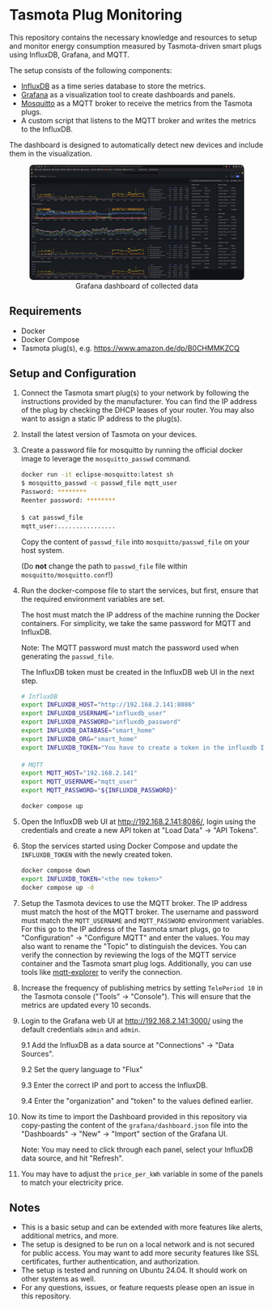 # Tasmota Plug Monitoring

This repository contains the necessary knowledge and resources to setup and
monitor energy consumption measured by Tasmota-driven smart plugs using
InfluxDB, Grafana, and MQTT.

The setup consists of the following components:

- [InfluxDB](https://www.influxdata.com/products/influxdb-overview/) as a time
  series database to store the metrics.
- [Grafana](https://grafana.com/) as a visualization tool to create dashboards
  and panels.
- [Mosquitto](https://mosquitto.org/) as a MQTT broker to receive the metrics
  from the Tasmota plugs.
- A custom script that listens to the MQTT broker and writes the metrics to the
  InfluxDB.

The dashboard is designed to automatically detect new devices and include them
in the visualization.

<div align="center">
  <figure>
    <img
    src="resources/dashboard.png?raw=true"
    alt="Grafana dashboard of collected data"
    style="background-color: white; border-radius: 7px">
    <figcaption>Grafana dashboard of collected data</figcaption>
  </figure>
</div>

## Requirements

- Docker
- Docker Compose
- Tasmota plug(s), e.g. https://www.amazon.de/dp/B0CHMMKZCQ

## Setup and Configuration

1. Connect the Tasmota smart plug(s) to your network by following the
   instructions provided by the manufacturer. You can find the IP address of the
   plug by checking the DHCP leases of your router. You may also want to assign
   a static IP address to the plug(s).
2. Install the latest version of Tasmota on your devices.
3. Create a password file for mosquitto by running the official docker image to
   leverage the `mosquitto_passwd` command.

   ```bash
   docker run -it eclipse-mosquitto:latest sh
   $ mosquitto_passwd -c passwd_file mqtt_user
   Password: ********
   Reenter password: ********

   $ cat passwd_file
   mqtt_user:................
   ```

   Copy the content of `passwd_file` into `mosquitto/passwd_file` on your host
   system.

   (Do **not** change the path to `passwd_file` file within
   `mosquitto/mosquitto.conf`!)

4. Run the docker-compose file to start the services, but first, ensure that the
   required environment variables are set.

   The host must match the IP address of the machine running the Docker
   containers. For simplicity, we take the same password for MQTT and
   InfluxDB.

   Note: The MQTT password must match the password used when generating the
   `passwd_file`.

   The InfluxDB token must be created in the InfluxDB web UI in the next
   step.

   ```bash
   # InfluxDB
   export INFLUXDB_HOST="http://192.168.2.141:8086"
   export INFLUXDB_USERNAME="influxdb_user"
   export INFLUXDB_PASSWORD="influxdb_password"
   export INFLUXDB_DATABASE="smart_home"
   export INFLUXDB_ORG="smart_home"
   export INFLUXDB_TOKEN="You have to create a token in the influxdb IU"

   # MQTT
   export MQTT_HOST="192.168.2.141"
   export MQTT_USERNAME="mqtt_user"
   export MQTT_PASSWORD="${INFLUXDB_PASSWORD}"
   ```

   ```bash
   docker compose up
   ```

5. Open the InfluxDB web UI at http://192.168.2.141:8086/, login using the
   credentials and create a new API token at "Load Data" -> "API Tokens".
6. Stop the services started using Docker Compose and update the
   `INFLUXDB_TOKEN` with the newly created token.

   ```bash
   docker compose down
   export INFLUXDB_TOKEN="<the new token>"
   docker compose up -d
   ```

7. Setup the Tasmota devices to use the MQTT broker. The IP address must match
   the host of the MQTT broker. The username and password must match the
   `MQTT_USERNAME` and `MQTT_PASSWORD` environment variables. For this go to the
   IP address of the Tasmota smart plugs, go to "Configuration" -> "Configure
   MQTT" and enter the values. You may also want to rename the "Topic" to
   distinguish the devices. You can verify the connection by reviewing the logs
   of the MQTT service container and the Tasmota smart plug logs. Additionally,
   you can use tools like [mqtt-explorer](https://mqtt-explorer.com/) to verify
   the connection.
8. Increase the frequency of publishing metrics by setting `TelePeriod 10` in
   the Tasmota console ("Tools" -> "Console"). This will ensure that the metrics
   are updated every 10 seconds.
9. Login to the Grafana web UI at http://192.168.2.141:3000/ using the default
   credentials `admin` and `admin`.

   9.1 Add the InfluxDB as a data source at "Connections" -> "Data Sources".

   9.2 Set the query language to "Flux"

   9.3 Enter the correct IP and port to access the InfluxDB.

   9.4 Enter the "organization" and "token" to the values defined earlier.

10. Now its time to import the Dashboard provided in this repository via
    copy-pasting the content of the `grafana/dashboard.json` file into the
    "Dashboards" -> "New" -> "Import" section of the Grafana UI.

    Note: You may need to click through each panel, select your InfluxDB
    data source, and hit "Refresh".

11. You may have to adjust the `price_per_kWh` variable in some of the panels to
    match your electricity price.

## Notes

- This is a basic setup and can be extended with more features like alerts,
  additional metrics, and more.
- The setup is designed to be run on a local network and is not secured for
  public access. You may want to add more security features like SSL
  certificates, further authentication, and authorization.
- The setup is tested and running on Ubuntu 24.04. It should work on other
  systems as well.
- For any questions, issues, or feature requests please open an issue in this
  repository.
